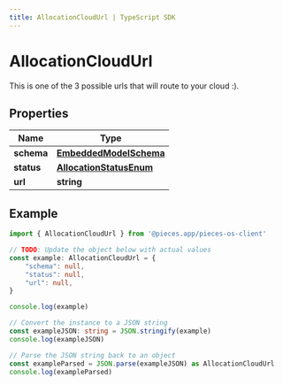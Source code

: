 ```yaml
---
title: AllocationCloudUrl | TypeScript SDK
---
```



# AllocationCloudUrl

This is one of the 3 possible urls that will route to your cloud :).

## Properties

Name | Type
------------ | -------------
**schema** | [**EmbeddedModelSchema**](EmbeddedModelSchema)
**status** | [**AllocationStatusEnum**](AllocationStatusEnum)
**url** | **string**

## Example

```typescript
import { AllocationCloudUrl } from '@pieces.app/pieces-os-client'

// TODO: Update the object below with actual values
const example: AllocationCloudUrl = {
    "schema": null,
    "status": null,
    "url": null,
}

console.log(example)

// Convert the instance to a JSON string
const exampleJSON: string = JSON.stringify(example)
console.log(exampleJSON)

// Parse the JSON string back to an object
const exampleParsed = JSON.parse(exampleJSON) as AllocationCloudUrl
console.log(exampleParsed)
```


